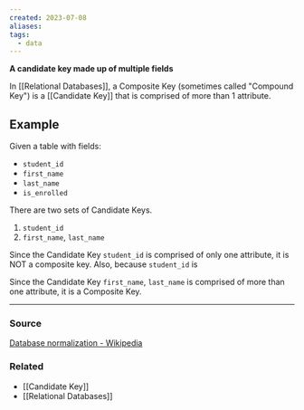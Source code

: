 ```yaml
---
created: 2023-07-08
aliases: 
tags:
  - data
---
```

**A candidate key made up of multiple fields**

In [[Relational Databases]], a Composite Key (sometimes called "Compound Key") is a [[Candidate Key]] that is comprised of more than 1 attribute.

## Example

Given a table with fields:

- `student_id`
- `first_name`
- `last_name`
- `is_enrolled`

There are two sets of Candidate Keys.

1. `student_id`
2. `first_name`, `last_name`

Since the Candidate Key `student_id` is comprised of only one attribute, it is NOT a composite key. Also, because `student_id` is  

Since the Candidate Key `first_name`, `last_name` is comprised of more than one attribute, it is a Composite Key.

---

### Source

[Database normalization - Wikipedia](https://en.wikipedia.org/wiki/Database_normalization)

### Related
- [[Candidate Key]] 
- [[Relational Databases]]